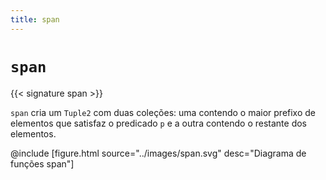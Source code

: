 ```yaml
---
title: span
---
```


# `span`

{{< signature span >}}

`span` cria um `Tuple2` com duas coleções: uma contendo o maior prefixo de elementos que satisfaz o predicado `p` e a outra contendo o restante dos elementos.

@include [figure.html source="../images/span.svg" desc="Diagrama de funções span"]

